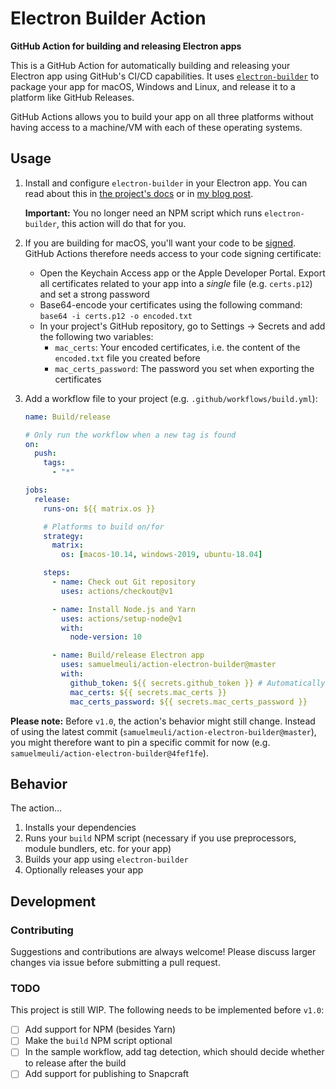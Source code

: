 # Electron Builder Action

**GitHub Action for building and releasing Electron apps**

This is a GitHub Action for automatically building and releasing your Electron app using GitHub's CI/CD capabilities. It uses [`electron-builder`](https://github.com/electron-userland/electron-builder) to package your app for macOS, Windows and Linux, and release it to a platform like GitHub Releases.

GitHub Actions allows you to build your app on all three platforms without having access to a machine/VM with each of these operating systems.

## Usage

1. Install and configure `electron-builder` in your Electron app. You can read about this in [the project's docs](https://www.electron.build) or in [my blog post](https://samuelmeuli.com/blog/2019-04-07-packaging-and-publishing-an-electron-app).

   **Important:** You no longer need an NPM script which runs `electron-builder`, this action will do that for you.

2. If you are building for macOS, you'll want your code to be [signed](https://samuelmeuli.com/blog/2019-04-07-packaging-and-publishing-an-electron-app/#code-signing). GitHub Actions therefore needs access to your code signing certificate:

   - Open the Keychain Access app or the Apple Developer Portal. Export all certificates related to your app into a _single_ file (e.g. `certs.p12`) and set a strong password
   - Base64-encode your certificates using the following command: `base64 -i certs.p12 -o encoded.txt`
   - In your project's GitHub repository, go to Settings → Secrets and add the following two variables:
     - `mac_certs`: Your encoded certificates, i.e. the content of the `encoded.txt` file you created before
     - `mac_certs_password`: The password you set when exporting the certificates

3. Add a workflow file to your project (e.g. `.github/workflows/build.yml`):

   ```yml
   name: Build/release

   # Only run the workflow when a new tag is found
   on:
     push:
       tags:
         - "*"

   jobs:
     release:
       runs-on: ${{ matrix.os }}

       # Platforms to build on/for
       strategy:
         matrix:
           os: [macos-10.14, windows-2019, ubuntu-18.04]

       steps:
         - name: Check out Git repository
           uses: actions/checkout@v1

         - name: Install Node.js and Yarn
           uses: actions/setup-node@v1
           with:
             node-version: 10

         - name: Build/release Electron app
           uses: samuelmeuli/action-electron-builder@master
           with:
             github_token: ${{ secrets.github_token }} # Automatically generated
             mac_certs: ${{ secrets.mac_certs }}
             mac_certs_password: ${{ secrets.mac_certs_password }}
   ```

**Please note:** Before `v1.0`, the action's behavior might still change. Instead of using the latest commit (`samuelmeuli/action-electron-builder@master`), you might therefore want to pin a specific commit for now (e.g. `samuelmeuli/action-electron-builder@4fef1fe`).

## Behavior

The action…

1. Installs your dependencies
2. Runs your `build` NPM script (necessary if you use preprocessors, module bundlers, etc. for your app)
3. Builds your app using `electron-builder`
4. Optionally releases your app

## Development

### Contributing

Suggestions and contributions are always welcome! Please discuss larger changes via issue before submitting a pull request.

### TODO

This project is still WIP. The following needs to be implemented before `v1.0`:

- [ ] Add support for NPM (besides Yarn)
- [ ] Make the `build` NPM script optional
- [ ] In the sample workflow, add tag detection, which should decide whether to release after the build
- [ ] Add support for publishing to Snapcraft
